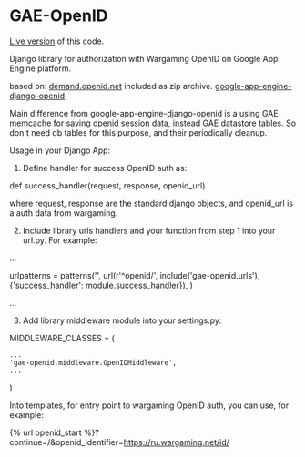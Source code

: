 GAE-OpenID
==========

[Live version](http://openid-gae.appspot.com) of this code.

Django library for authorization with Wargaming OpenID on Google App Engine platform.

based on: 
[demand.openid.net](https://code.google.com/p/demand/) included as zip archive.
[google-app-engine-django-openid](https://code.google.com/p/google-app-engine-django-openid/)

Main difference from google-app-engine-django-openid is a using GAE memcache for saving openid session data, instead GAE datastore tables. So don't need db tables for this purpose, and their periodically cleanup.

Usage in your Django App:

1. Define handler for success OpenID auth as:

def success_handler(request, response, openid_url)

where request, response are the standard django objects, and openid_url is a auth data from wargaming.

2. Include library urls handlers and your function from step 1  into your url.py. For example:

...

urlpatterns = patterns('',
    url(r'^openid/', include('gae-openid.urls'), {'success_handler': module.success_handler}),
)

...

3. Add library middleware module into your settings.py:

MIDDLEWARE_CLASSES = (

    ...
    'gae-openid.middleware.OpenIDMiddleware',
    ...

)

Into templates, for entry point to wargaming OpenID auth, you can use, for example:

{% url openid_start %}?continue=/&openid_identifier=https://ru.wargaming.net/id/
